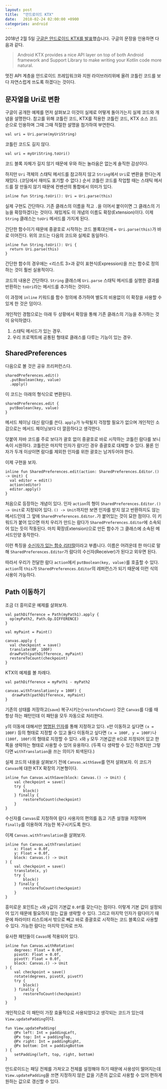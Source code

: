 ```yaml
---
layout: post
title:  "안드로이드 KTX"
date:   2018-02-24 02:00:00 +0900
categories: android
---
```


2018년 2월 5일 [구글은 안드로이드 KTX를 발표](https://android-developers.googleblog.com/2018/02/introducing-android-ktx-even-sweeter.html)했습니다. 구글의 문장을 인용하면 다음과 같다.

> Android KTX provides a nice API layer on top of both Android framework and Support Library to make writing your Kotlin code more natural.

멋진 API 계층을 안드로이드 프레임워크와 지원 라이브러리위에 올려 코틀린 코드를 보다 자연스럽게 쓰도록 하겠다는 것이다.

## 문자열을 Uri로 변환

구글이 공개한 예제를 먼저 살펴보고 이것이 실제로 어떻게 돌아가는지 실제 코드와 개념을 설명한다. 참고를 위해 코틀린 코드, KTX를 적용한 코틀린 코드, KTX 소스 코드 순으로 인용하며 그때 그때 적절한 설명을 첨가하여 부연한다.

```
val uri = Uri.parse(myUriString)
```

코틀린 코드도 길지 않다.

```
val uri = myUriString.toUri()
```

코드 블록 자체가 길지 않기 때문에 우와 하는 놀라움은 없는게 솔직한 감상이다.

하지만 `Uri` 객체의 스태틱 메서드를 참고하지 않고 `String`에서 `Uri`로 변환을 한다는게 재밌다. (코딩에서 재미도 포기할 수 없다.) 순서 코틀린 코드를 작업할 때는 스태틱 메서드를 잘 만들지 않기 때문에 컨벤션의 통합에서 의미가 있다.

```
inline fun String.toUri(): Uri = Uri.parse(this)
```

실제 구현도 간단하다. 기존 클래스의 이름을 적고 `.`을 이어서 붙이이면 그 클래스의 기능을 확장하겠다는 것이다. 재밌게도 이 개념의 이름도 확장(Extension)이다. 이제 `String` 클래스는 `toUri` 메서드를 가지게 된다.

간단한 함수이기 때문에 중괄호로 시작하는 코드 블록대신에 `= Uri.parse(this)`가 바로 이어진다. 위의 코드는 다음의 코드와 실제로 동일하다.

```
inline fun String.toUri(): Uri {
  return Uri.parse(this)
}
```

간단한 함수의 경우에는 <리스트 3>과 같이 표현식(Expression)을 쓰는 함수로 정의하는 것이 훨씬 실용적이다.

코드의 내용은 간단하다. `String` 클래스에 `Uri.parse` 스태틱 메서드를 실행한 결과를 반환하는 `toUri`라는 메서드를 추가하는 것이다.

이 과정에 `inline` 키워드를 함수 정의에 추가하여 별도의 비용없이 이 확장을 사용할 수 있게 한 것은 덤이다.

개인적인 경험으로는 아래 두 상황에서 확장을 통해 기존 클래스의 기능을 추가하는 것이 유익하였다.

1. 스태틱 메서드가 있는 경우.
2. 우리 프로젝트에 공통된 형태로 클래스를 다루는 기능이 있는 경우.

## SharedPreferences

다음으로 볼 것은 공유 프리퍼런스다.

```
sharedPreferences.edit()
  .putBoolean(key, value)
  .apply()
```

이 코드는 아래의 형식으로 변환된다.

```
sharedPreferences.edit {
  putBoolean(key, value)
}
```

메서드 체이닝 대신 람다를 쓴다. `apply`가 누락될지 걱정할 필요가 없으며 개인적인 소감으로는 메서드 체이닝보다 더 깔끔하다고 생각한다.

덧붙여 자바 코드를 주로 보다가 괄호 없이 중괄호로 바로 시작하는 코틀린 람다를 보니 속이 시원하다. 코틀린은 마지막 인자가 람다인 경우 중괄호로 대체할 수 있다. 물론 인자가 두개 이상이면 람다를 제외한 인자를 위한 괄호는 남겨두어야 한다.

이제 구현을 보자.

```
inline fun SharedPreferences.edit(action: SharedPreferences.Editor.() -> Unit) {
  val editor = edit()
  action(editor)
  editor.apply()
}
```

처음으로 등장하는 개념이 있다. 인자 `action`의 형이 `SharedPreferences.Editor.() -> Unit`로 지정되어 있다. `() -> Unit`까지만 보면 인자를 받지 않고 반환하지도 않는 메서드인데 그 앞에 `SharedPreferences.Editor.`가 붙어있는 것이 묘한 점이다. 이 키워드가 붙어 있으면 마치 우리가 만드는 람다가 `SharedPreferences.Editor`에 소속되어 있는 듯이 작동된다. 마치 확장(Extension)으로 만든 함수가 그 클래스에 소속된 메서드인양 동작한다.

이런 특징을 [수신자가 있는 함수 리터럴](https://kotlinlang.org/docs/reference/lambdas.html#function-literals-with-receiver)이라고 부릅니다. 이름은 어려운데 한 마디로 말해 `SharedPreferences.Editor`가 람다의 수신자(Receiver)가 된다고 외우면 된다.

따라서 우리가 전달한 람다 `action`에서 `putBoolean(key, value)`를 호출할 수 있다. `action`의 `this`가 `SharedPreferences.Editor`의 레퍼런스가 되기 때문에 이런 식의 사용이 가능하다.

## Path 이동하기

조금 더 흥미로운 예제를 살펴보자.

```
val pathDifference = Path(myPath1).apply {
  op(myPath2, Path.Op.DIFFERENCE)
}

val myPaint = Paint()

canvas.apply {
  val checkpoint = save()
  translate(0F, 100F)
  drawPath(pathDifference, myPaint)
  restoreToCount(checkpoint)
}
```

KTX의 예제를 볼 차례다.

```
val pathDifference = myPath1 - myPath2

canvas.withTranslation(y = 100F) {
   drawPath(pathDifference, myPaint)
}
```

기존의 상태를 저장하고(`save`) 복구시키는(`restoreToCount`) 것은 `Canvas`를 다룰 때 항상 하는 패턴인데 이 패턴을 모두 자동으로 처리한다.

`y`의 이동에 대해서만 [명명된 인자](https://kotlinlang.org/docs/reference/functions.html#named-arguments)를 통해 지정하고 있다. `x`만 이동하고 싶다면 `(x = 100F)` 등의 형태로 지정할 수 있고 둘다 이동하고 싶다면 `(x = 100F, y = 100F)`나 `(100f, 100f)`의 형태로 지정할 수 있다. `x`와 `y` 모두 기본값은 `0`으로 지정되어 있고 한쪽을 생략하는 형태로 사용할 수 있어 유용하다. (두쪽 다 생략할 수 있긴 하겠지만 그렇다면 `withTranslation`을 쓰는 의미가 퇴색된다.)

실제 코드의 내용을 살펴보기 전에 `Canvas.withSave`를 먼저 살펴보자. 이 코드가 `Canvas`에 대한 KTX 확장의 기본형이다.

```
inline fun Canvas.withSave(block: Canvas.() -> Unit) {
    val checkpoint = save()
    try {
        block()
    } finally {
        restoreToCount(checkpoint)
    }
}
```

수신자를 `Canvas`로 지정하여 람다 사용자의 편의를 돕고 기존 설정을 저장하며 `finally`를 이용하여 가능한 복구시키도록 한다.

이제 `Canvas.withTranslation`을 살펴보자.

```
inline fun Canvas.withTranslation(
    x: Float = 0.0f,
    y: Float = 0.0f,
    block: Canvas.() -> Unit
) {
    val checkpoint = save()
    translate(x, y)
    try {
        block()
    } finally {
        restoreToCount(checkpoint)
    }
}
```

흥미로운 포인트는 `x`와 `y`값이 기본값 `0.0f`를 갖는다는 점이다. 이렇게 기본 값이 설정되어 있기 때문에 필요하지 않는 값을 생략할 수 있다. 그리고 마지막 인자가 람다이기 때문에 파라미터 리스트에서 밖으로 빼고 바로 중괄호로 시작하는 코드 블록으로 사용할 수 있다. 가능한 람다는 마지막 인자로 쓰자.

유사한 패턴들이 `Cavas`에 적용되어 있다.

```
inline fun Canvas.withRotation(
    degrees: Float = 0.0f,
    pivotX: Float = 0.0f,
    pivotY: Float = 0.0f,
    block: Canvas.() -> Unit
) {
    val checkpoint = save()
    rotate(degrees, pivotX, pivotY)
    try {
        block()
    } finally {
        restoreToCount(checkpoint)
    }
}
```

개인적으로 이 패턴이 가장 효율적으로 사용되었다고 생각되는 코드가 있는데 `View.updatePadding`이다.

```
fun View.updatePadding(
    @Px left: Int = paddingLeft,
    @Px top: Int = paddingTop,
    @Px right: Int = paddingRight,
    @Px bottom: Int = paddingBottom
) {
    setPadding(left, top, right, bottom)
}
```

안드로이드는 패딩 전체를 가져오고 전체를 설정해야 하기 때문에 사용성이 떨어지는데 `View.updatePadding`을 쓰면 지정하지 않은 값을 기존의 값으로 사용할 수 있어 편하게 원하는 값으로 갱신할 수 있다.
